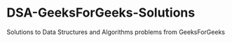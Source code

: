 # DSA-GeeksForGeeks-Solutions
Solutions to Data Structures and Algorithms problems from GeeksForGeeks
